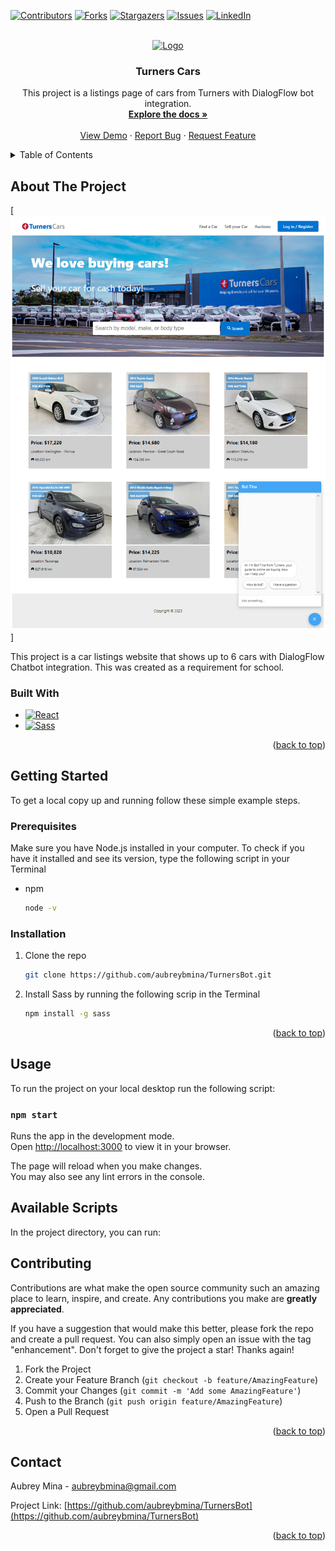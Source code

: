 <!-- REFERENCES --> 
[![Contributors][contributors-shield]][contributors-url]
[![Forks][forks-shield]][forks-url]
[![Stargazers][stars-shield]][stars-url]
[![Issues][issues-shield]][issues-url]
[![LinkedIn][linkedin-shield]][linkedin-url]

<!-- PROJECT LOGO -->
<br />
<div align="center">
  <a href="https://github.com/aubreybmina/TurnersBot.git">
    <img src="src/images/turnerscarslogologo.svg" alt="Logo" width="80">
  </a>

<h3 align="center">Turners Cars</h3>

  <p align="center">
    This project is a listings page of cars from Turners with DialogFlow bot integration.
    <br />
    <a href="https://github.com/aubreybmina/TurnersBot"><strong>Explore the docs »</strong></a>
    <br />
    <br />
    <a href="https://github.com/aubreybmina/TurnersBot">View Demo</a>
    ·
    <a href="https://github.com/aubreybmina/TurnersBot/issues">Report Bug</a>
    ·
    <a href="https://github.com/aubreybmina/TurnersBot/issues">Request Feature</a>
  </p>
</div>

<!-- TABLE OF CONTENTS -->
<details>
  <summary>Table of Contents</summary>
  <ol>
    <li>
      <a href="#about-the-project">About The Project</a>
      <ul>
        <li><a href="#built-with">Built With</a></li>
      </ul>
    </li>
    <li>
      <a href="#getting-started">Getting Started</a>
      <ul>
        <li><a href="#prerequisites">Prerequisites</a></li>
        <li><a href="#installation">Installation</a></li>
      </ul>
    </li>
    <li><a href="#usage">Usage</a></li>
    <li><a href="#contributing">Contributing</a></li>
    <li><a href="#contact">Contact</a></li>
  </ol>
</details>

<!-- ABOUT THE PROJECT -->
## About The Project

[![Product Name Screen Shot][product-screenshot]]

This project is a car listings website that shows up to 6 cars with DialogFlow Chatbot integration. This was created as a requirement for school.


### Built With

* [![React][React.js]][React-url]
* [![Sass][sass-lang.com]][Sass-url]

<p align="right">(<a href="#readme-top">back to top</a>)</p>


<!-- GETTING STARTED -->
## Getting Started

To get a local copy up and running follow these simple example steps.


### Prerequisites

Make sure you have Node.js installed in your computer. To check if you have it installed and see its version, type the following script in your Terminal
* npm
  ```sh
  node -v
  ```
  
### Installation

1. Clone the repo
   ```sh
   git clone https://github.com/aubreybmina/TurnersBot.git
   ```
2. Install Sass by running the following scrip in the Terminal
   ```sh
   npm install -g sass
   ```

<p align="right">(<a href="#readme-top">back to top</a>)</p>


<!-- USAGE -->
## Usage

To run the project on your local desktop run the following script:

### `npm start`

Runs the app in the development mode.\
Open [http://localhost:3000](http://localhost:3000) to view it in your browser.

The page will reload when you make changes.\
You may also see any lint errors in the console.


## Available Scripts

In the project directory, you can run:


<!-- CONTRIBUTING -->
## Contributing

Contributions are what make the open source community such an amazing place to learn, inspire, and create. Any contributions you make are **greatly appreciated**.

If you have a suggestion that would make this better, please fork the repo and create a pull request. You can also simply open an issue with the tag "enhancement".
Don't forget to give the project a star! Thanks again!

1. Fork the Project
2. Create your Feature Branch (`git checkout -b feature/AmazingFeature`)
3. Commit your Changes (`git commit -m 'Add some AmazingFeature'`)
4. Push to the Branch (`git push origin feature/AmazingFeature`)
5. Open a Pull Request

<p align="right">(<a href="#readme-top">back to top</a>)</p>


<!-- CONTACT -->
## Contact

Aubrey Mina - aubreybmina@gmail.com

Project Link: [https://github.com/aubreybmina/TurnersBot](https://github.com/aubreybmina/TurnersBot)

<p align="right">(<a href="#readme-top">back to top</a>)</p>


<!-- MARKDOWN LINKS & IMAGES -->
[contributors-shield]: https://img.shields.io/github/contributors/aubreybmina/TurnersBot.svg?style=for-the-badge
[contributors-url]: https://github.com/aubreybmina/TurnersBot/graphs/contributors
[forks-shield]: https://img.shields.io/github/forks/aubreybmina/TurnersBot.svg?style=for-the-badge
[forks-url]: https://github.com/aubreybmina/TurnersBot/network/members
[stars-shield]: https://img.shields.io/github/stars/aubreybmina/TurnersBot.svg?style=for-the-badge
[stars-url]: https://github.com/aubreybmina/TurnersBot/stargazers
[issues-shield]: https://img.shields.io/github/issues/aubreybmina/TurnersBot.svg?style=for-the-badge
[issues-url]: https://github.com/aubreybmina/TurnersBot/issues
[linkedin-shield]: https://img.shields.io/badge/-LinkedIn-black.svg?style=for-the-badge&logo=linkedin&colorB=555
[linkedin-url]: https://www.linkedin.com/in/aubrey-blancas/
[product-screenshot]: src/images/screenshot.png
[React.js]: https://img.shields.io/badge/React-20232A?style=for-the-badge&logo=react&logoColor=61DAFB
[React-url]: https://reactjs.org/
[Sass-lang.com]: https://img.shields.io/badge/Sass-20232A?style=for-the-badge&logo=sass&logoColor=CF649A
[Sass-url]: https://sass-lang.com/